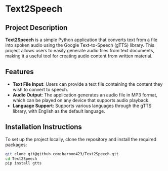 # Text2Speech

## Project Description
**Text2Speech** is a simple Python application that converts text from a file into spoken audio using the Google Text-to-Speech (gTTS) library. This project allows users to easily generate audio files from text documents, making it a useful tool for creating audio content from written material.

## Features
- **Text File Input**: Users can provide a text file containing the content they wish to convert to speech.
- **Audio Output**: The application generates an audio file in MP3 format, which can be played on any device that supports audio playback.
- **Language Support**: Supports various languages through the gTTS library, with English as the default language.

## Installation Instructions
To set up the project locally, clone the repository and install the required packages:

```bash
git clone git@github.com:haroon423/Text2Speech.git
cd Text2Speech
pip install gtts
